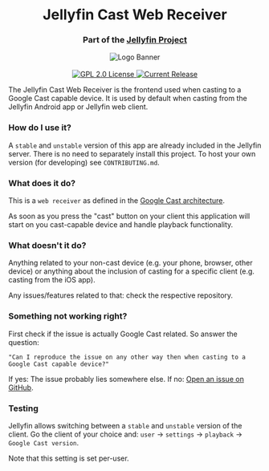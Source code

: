 <h1 align="center">Jellyfin Cast Web Receiver</h1>
<h3 align="center">Part of the <a href="https://jellyfin.org">Jellyfin Project</a></h3>

<p align="center">
<img alt="Logo Banner" src="https://raw.githubusercontent.com/jellyfin/jellyfin-ux/master/branding/SVG/banner-logo-solid.svg?sanitize=true"/>
<br/>
<br/>
<a href="https://github.com/jellyfin/jellyfin-chromecast">
<img alt="GPL 2.0 License" src="https://img.shields.io/github/license/jellyfin/jellyfin-chromecast.svg"/>
</a>
<a href="https://github.com/jellyfin/jellyfin-chromecast/releases">
<img alt="Current Release" src="https://img.shields.io/github/release/jellyfin/jellyfin-chromecast.svg"/>
</a>
</p>

The Jellyfin Cast Web Receiver is the frontend used when casting to a Google Cast capable device. It is used by default when casting from the Jellyfin Android app or Jellyfin web client.

### How do I use it?

A `stable` and `unstable` version of this app are already included in the Jellyfin server. There is no need to separately install this project. To host your own version (for developing) see `CONTRIBUTING.md`.

### What does it do?

This is a `web receiver` as defined in the [Google Cast architecture](https://developers.google.com/cast/docs/overview).

As soon as you press the "cast" button on your client this application will start on you cast-capable device and handle playback functionality. 

### What doesn't it do?

Anything related to your non-cast device (e.g. your phone, browser, other device) or anything about the inclusion of casting for a specific client (e.g. casting from the iOS app).

Any issues/features related to that: check the respective repository.

### Something not working right?

First check if the issue is actually Google Cast related. So answer the question:

`"Can I reproduce the issue on any other way then when casting to a Google Cast capable device?"`

If yes: The issue probably lies somewhere else. 
If no: [Open an issue on GitHub](https://github.com/jellyfin/jellyfin-chromecast/issues/new/choose).

### Testing

Jellyfin allows switching between a `stable` and `unstable` version of the client. Go the client of your choice and: `user` -> `settings` -> `playback` -> `Google Cast version`.

Note that this setting is set per-user.
